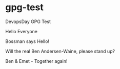 # gpg-test
DevopsDay GPG Test

Hello Everyone

Bossman says Hello!

Will the real Ben Andersen-Waine, please stand up?

Ben & Emet - Together again!
